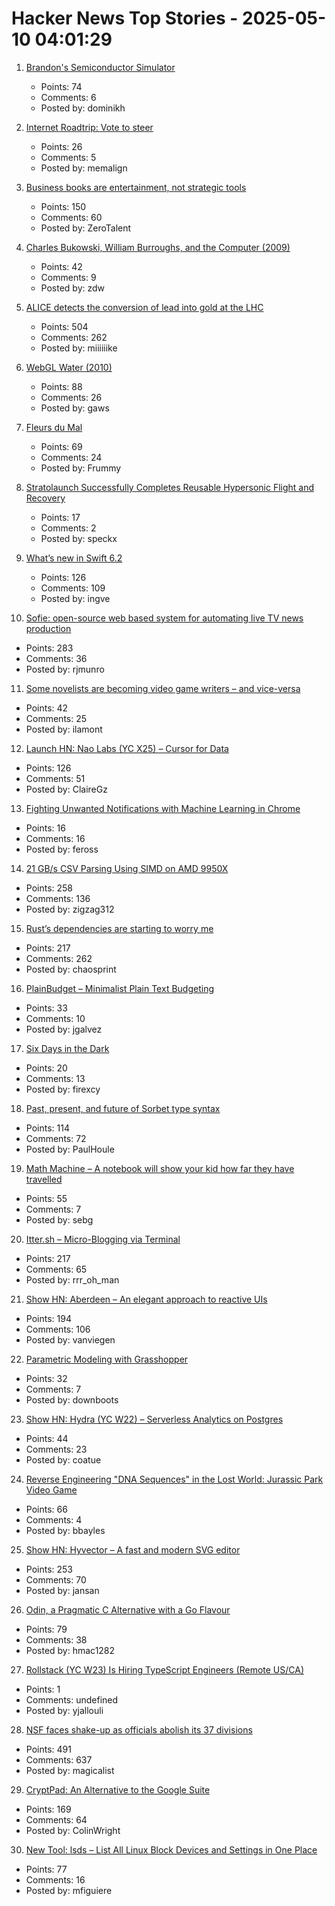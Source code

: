 # Hacker News Top Stories - 2025-05-10 04:01:29

1. [Brandon's Semiconductor Simulator](https://brandonli.net/semisim/)
   - Points: 74
   - Comments: 6
   - Posted by: dominikh

2. [Internet Roadtrip: Vote to steer](https://neal.fun/internet-roadtrip/)
   - Points: 26
   - Comments: 5
   - Posted by: memalign

3. [Business books are entertainment, not strategic tools](https://theorthagonist.substack.com/p/why-reading-business-books-is-a-waste)
   - Points: 150
   - Comments: 60
   - Posted by: ZeroTalent

4. [Charles Bukowski, William Burroughs, and the Computer (2009)](https://realitystudio.org/bibliographic-bunker/charles-bukowski-william-burroughs-and-the-computer/)
   - Points: 42
   - Comments: 9
   - Posted by: zdw

5. [ALICE detects the conversion of lead into gold at the LHC](https://www.home.cern/news/news/physics/alice-detects-conversion-lead-gold-lhc)
   - Points: 504
   - Comments: 262
   - Posted by: miiiiiike

6. [WebGL Water (2010)](https://madebyevan.com/webgl-water/)
   - Points: 88
   - Comments: 26
   - Posted by: gaws

7. [Fleurs du Mal](https://fleursdumal.org)
   - Points: 69
   - Comments: 24
   - Posted by: Frummy

8. [Stratolaunch Successfully Completes Reusable Hypersonic Flight and Recovery](https://www.stratolaunch.com/news/stratolaunch-successfully-completes-reusable-hypersonic-flight-and-recovery-with-talon-a2-vehicle/)
   - Points: 17
   - Comments: 2
   - Posted by: speckx

9. [What’s new in Swift 6.2](https://www.hackingwithswift.com/articles/277/whats-new-in-swift-6-2)
   - Points: 126
   - Comments: 109
   - Posted by: ingve

10. [Sofie: open-source web based system for automating live TV news production](https://nrkno.github.io/sofie-core/)
   - Points: 283
   - Comments: 36
   - Posted by: rjmunro

11. [Some novelists are becoming video game writers – and vice-versa](https://www.theguardian.com/games/2025/apr/30/novelists-video-game-writers)
   - Points: 42
   - Comments: 25
   - Posted by: ilamont

12. [Launch HN: Nao Labs (YC X25) – Cursor for Data](undefined)
   - Points: 126
   - Comments: 51
   - Posted by: ClaireGz

13. [Fighting Unwanted Notifications with Machine Learning in Chrome](https://blog.chromium.org/2025/05/fighting-unwanted-notifications-with.html)
   - Points: 16
   - Comments: 16
   - Posted by: feross

14. [21 GB/s CSV Parsing Using SIMD on AMD 9950X](https://nietras.com/2025/05/09/sep-0-10-0/)
   - Points: 258
   - Comments: 136
   - Posted by: zigzag312

15. [Rust’s dependencies are starting to worry me](https://vincents.dev/blog/rust-dependencies-scare-me/?)
   - Points: 217
   - Comments: 262
   - Posted by: chaosprint

16. [PlainBudget – Minimalist Plain Text Budgeting](https://plainbudget.com/)
   - Points: 33
   - Comments: 10
   - Posted by: jgalvez

17. [Six Days in the Dark](https://tonyyo11.github.io/posts/Six-Days-in-the-Dark/)
   - Points: 20
   - Comments: 13
   - Posted by: firexcy

18. [Past, present, and future of Sorbet type syntax](https://blog.jez.io/history-of-sorbet-syntax/)
   - Points: 114
   - Comments: 72
   - Posted by: PaulHoule

19. [Math Machine – A notebook will show your kid how far they have travelled](https://kidswholovemath.substack.com/p/math-machine)
   - Points: 55
   - Comments: 7
   - Posted by: sebg

20. [Itter.sh – Micro-Blogging via Terminal](https://www.itter.sh/)
   - Points: 217
   - Comments: 65
   - Posted by: rrr_oh_man

21. [Show HN: Aberdeen – An elegant approach to reactive UIs](https://aberdeenjs.org/)
   - Points: 194
   - Comments: 106
   - Posted by: vanviegen

22. [Parametric Modeling with Grasshopper](https://baharmon.github.io/basics)
   - Points: 32
   - Comments: 7
   - Posted by: downboots

23. [Show HN: Hydra (YC W22) – Serverless Analytics on Postgres](https://www.hydra.so/)
   - Points: 44
   - Comments: 23
   - Posted by: coatue

24. [Reverse Engineering "DNA Sequences" in the Lost World: Jurassic Park Video Game](https://32bits.substack.com/p/under-the-microscope-the-lost-world)
   - Points: 66
   - Comments: 4
   - Posted by: bbayles

25. [Show HN: Hyvector – A fast and modern SVG editor](https://www.hyvector.com)
   - Points: 253
   - Comments: 70
   - Posted by: jansan

26. [Odin, a Pragmatic C Alternative with a Go Flavour](http://bitshifters.cc/2025/05/04/odin.html)
   - Points: 79
   - Comments: 38
   - Posted by: hmac1282

27. [Rollstack (YC W23) Is Hiring TypeScript Engineers (Remote US/CA)](https://www.ycombinator.com/companies/rollstack-2/jobs/QPqpb1n-software-engineer-typescript-us-canada)
   - Points: 1
   - Comments: undefined
   - Posted by: yjallouli

28. [NSF faces shake-up as officials abolish its 37 divisions](https://www.science.org/content/article/exclusive-nsf-faces-radical-shake-officials-abolish-its-37-divisions)
   - Points: 491
   - Comments: 637
   - Posted by: magicalist

29. [CryptPad: An Alternative to the Google Suite](https://cryptpad.org/)
   - Points: 169
   - Comments: 64
   - Posted by: ColinWright

30. [New Tool: lsds – List All Linux Block Devices and Settings in One Place](https://tanelpoder.com/posts/lsds-list-linux-block-devices-and-their-config/)
   - Points: 77
   - Comments: 16
   - Posted by: mfiguiere

